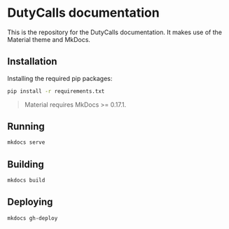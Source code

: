 # DutyCalls documentation

This is the repository for the DutyCalls documentation. It makes use of the Material theme and MkDocs.

## Installation

Installing the required pip packages:

```bash
pip install -r requirements.txt
```

>Material requires MkDocs >= 0.17.1.

## Running

```bash
mkdocs serve
```

## Building

```bash
mkdocs build
```

## Deploying

```bash
mkdocs gh-deploy
```
